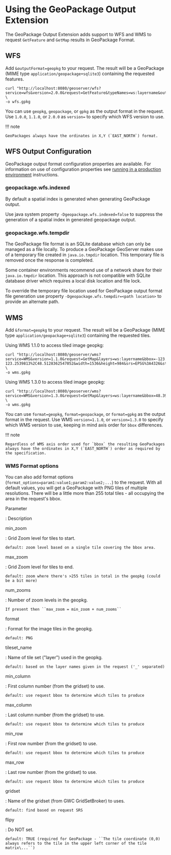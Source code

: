 # Using the GeoPackage Output Extension

The GeoPackage Output Extension adds support to WFS and WMS to request `GetFeature` and `GetMap` results in GeoPackage Format.

## WFS

Add `&outputFormat=geopkg` to your request. The result will be a GeoPackage (MIME type `application/geopackage+sqlite3`) containing the requested features.

``` 
curl "http://localhost:8080/geoserver/wfs?service=wfs&version=2.0.0&request=GetFeature&typeNames=ws:layername&outputFormat=geopkg" \
-o wfs.gpkg
```

You can use ``geopkg``, ``geopackage``, or ``gpkg`` as the output format in the request. Use ``1.0.0``, ``1.1.0``, or ``2.0.0`` as `version=` to specify which WFS version to use.

!!! note

    GeoPackages always have the ordinates in X,Y (`EAST_NORTH`) format.

## WFS Output Configuration

GeoPackage output format configuration properties are available. For information on use of configuration properties see [running in a production environment](../../production/config.md) instructions.

### geopackage.wfs.indexed

By default a spatial index is generated when generating GeoPackage output.

Use java system property `-Dgeopackage.wfs.indexed=false` to suppress the generation of a spatial index in generated geopackage output.

### geopackage.wfs.tempdir

The GeoPackage file format is an SQLite database which can only be managed as a file locally. To produce a GeoPackage GeoServer makes use of a temporary file created in `java.io.tmpdir` location. This temporary file is removed once the response is completed.

Some container environments recommend use of a network share for their `java.io.tmpdir` location. This approach is not compatible with SQLite database driver which requires a local disk location and file lock.

To override the temporary file location used for GeoPackage output format file generation use property `-Dgeopackage.wfs.tempdir=<path location>` to provide an alternate path.

## WMS

Add `&format=geopkg` to your request. The result will be a GeoPackage (MIME type ``application/geopackage+sqlite3``) containing the requested tiles.

Using WMS 1.1.0 to access tiled image geopkg:

``` 
curl "http://localhost:8080/geoserver/wms?service=WMS&version=1.1.0&request=GetMap&layers=ws:layername&bbox=-123.43670607166865%2C48.3956835%2C-123.2539813%2C48.5128362547052&width=1536&height=984&srs=EPSG%3A4326&styles=&format=geopkg" \
-o wms.gpkg
```

Using WMS 1.3.0 to access tiled image geopkg:

``` 
curl "http://localhost:8080/geoserver/wms?service=WMS&version=1.3.0&request=GetMap&layers=ws:layername&bbox=48.3956835,-123.43670607166865,48.5128362547052,-123.2539813&width=768&height=492&srs=EPSG%3A4326&styles=&format=geopkg" \
-o wms.gpkg
```

You can use `format=geopkg`, `format=geopackage`, or `format=gpkg` as the output format in the request. Use WMS `version=1.1.0`, or `version=1.3.0` to specify which WMS version to use, keeping in mind axis order for `bbox` differences.

!!! note

    Regardless of WMS axis order used for `bbox` the resulting GeoPackages always have the ordinates in X,Y (`EAST_NORTH`) order as required by the specification.

### WMS Format options

You can also add format options (`format_options=param1:value1;param2:value2;...`) to the request. With all default values, you will get a GeoPackage with PNG tiles of multiple resolutions. There will be a little more than 255 total tiles - all occupying the area in the request's bbox.

Parameter

:   Description

min_zoom

:   Grid Zoom level for tiles to start.

    default: zoom level based on a single tile covering the bbox area.

max_zoom

:   Grid Zoom level for tiles to end.

    default: zoom where there's >255 tiles in total in the geopkg (could be a bit more)

num_zooms

:   Number of zoom levels in the geopkg.

    If present then ``max_zoom = min_zoom + num_zooms``

format

:   Format for the image tiles in the geopkg.

    default: PNG

tileset_name

:   Name of tile set ("layer") used in the geopkg.

    default: based on the layer names given in the request ('_' separated)

min_column

:   First column number (from the gridset) to use.

    default: use request bbox to determine which tiles to produce

max_column

:   Last column number (from the gridset) to use.

    default: use request bbox to determine which tiles to produce

min_row

:   First row number (from the gridset) to use.

    default: use request bbox to determine which tiles to produce

max_row

:   Last row number (from the gridset) to use.

    default: use request bbox to determine which tiles to produce

gridset

:   Name of the gridset (from GWC GridSetBroker) to uses.

    default: find based on request SRS

flipy

:   Do NOT set.

    default: TRUE (required for GeoPackage - ``The tile coordinate (0,0) always refers to the tile in the upper left corner of the tile matrix\...``)
